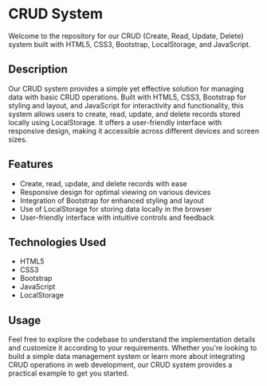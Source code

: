 # CRUD System

Welcome to the repository for our CRUD (Create, Read, Update, Delete) system built with HTML5, CSS3, Bootstrap, LocalStorage, and JavaScript.

## Description

Our CRUD system provides a simple yet effective solution for managing data with basic CRUD operations. Built with HTML5, CSS3, Bootstrap for styling and layout, and JavaScript for interactivity and functionality, this system allows users to create, read, update, and delete records stored locally using LocalStorage. It offers a user-friendly interface with responsive design, making it accessible across different devices and screen sizes.

## Features

- Create, read, update, and delete records with ease
- Responsive design for optimal viewing on various devices
- Integration of Bootstrap for enhanced styling and layout
- Use of LocalStorage for storing data locally in the browser
- User-friendly interface with intuitive controls and feedback

## Technologies Used

- HTML5
- CSS3
- Bootstrap
- JavaScript
- LocalStorage

## Usage

Feel free to explore the codebase to understand the implementation details and customize it according to your requirements. Whether you're looking to build a simple data management system or learn more about integrating CRUD operations in web development, our CRUD system provides a practical example to get you started.
